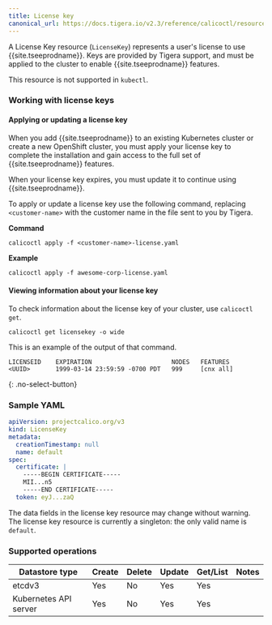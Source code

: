 ```yaml
---
title: License key
canonical_url: https://docs.tigera.io/v2.3/reference/calicoctl/resources/licensekey
---
```


A License Key resource (`LicenseKey`) represents a user's license to use {{site.tseeprodname}}. Keys are
provided by Tigera support, and must be applied to the cluster to enable
{{site.tseeprodname}} features.

This resource is not supported in `kubectl`.

### Working with license keys

#### Applying or updating a license key

When you add {{site.tseeprodname}} to an existing Kubernetes cluster or create a
new OpenShift cluster, you must apply your license key to complete the installation
and gain access to the full set of {{site.tseeprodname}} features.

When your license key expires, you must update it to continue using {{site.tseeprodname}}.

To apply or update a license key use the following command, replacing `<customer-name>`
with the customer name in the file sent to you by Tigera.

**Command**
```
calicoctl apply -f <customer-name>-license.yaml
```

**Example**
```
calicoctl apply -f awesome-corp-license.yaml
```

#### Viewing information about your license key

To check information about the license key of your cluster, use `calicoctl get`.

```
calicoctl get licensekey -o wide
```

This is an example of the output of that command.

```
LICENSEID    EXPIRATION                      NODES   FEATURES
<UUID>       1999-03-14 23:59:59 -0700 PDT   999     [cnx all]
```
{: .no-select-button}

### Sample YAML

```yaml
apiVersion: projectcalico.org/v3
kind: LicenseKey
metadata:
  creationTimestamp: null
  name: default
spec:
  certificate: |
    -----BEGIN CERTIFICATE-----
    MII...n5
    -----END CERTIFICATE-----
  token: eyJ...zaQ
```

The data fields in the license key resource may change without warning.  The license key resource
is currently a singleton: the only valid name is `default`.

### Supported operations

| Datastore type        | Create | Delete | Update | Get/List | Notes
|-----------------------|--------|--------|--------|----------|------
| etcdv3                | Yes    |   No   | Yes    | Yes      |
| Kubernetes API server | Yes    |   No   | Yes    | Yes      |
